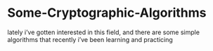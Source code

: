 # Some-Cryptographic-Algorithms
lately i’ve gotten interested in this field, and there are some simple algorithms that recently i’ve been learning and practicing

